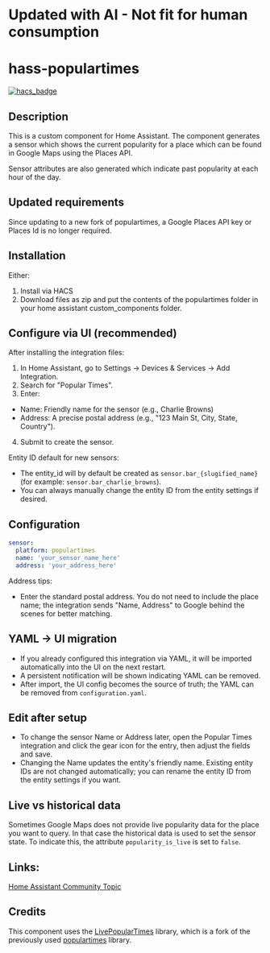 # Updated with AI - Not fit for human consumption

# hass-populartimes
[![hacs_badge](https://img.shields.io/badge/HACS-Default-orange.svg)](https://github.com/custom-components/hacs)

## Description
This is a custom component for Home Assistant.
The component generates a sensor which shows the current popularity for a place which can be found in Google Maps using the Places API.

Sensor attributes are also generated which indicate past popularity at each hour of the day. 

## Updated requirements

Since updating to a new fork of populartimes, a Google Places API key or Places Id is no longer required.

## Installation
Either:
1. Install via HACS
2. Download files as zip and put the contents of the populartimes folder in your home assistant custom_components folder.

## Configure via UI (recommended)
After installing the integration files:

1. In Home Assistant, go to Settings → Devices & Services → Add Integration.
2. Search for "Popular Times".
3. Enter:
  - Name: Friendly name for the sensor (e.g., Charlie Browns)
  - Address: A precise postal address (e.g., "123 Main St, City, State, Country").
4. Submit to create the sensor.

Entity ID default for new sensors:
- The entity_id will by default be created as `sensor.bar_{slugified_name}` (for example: `sensor.bar_charlie_browns`).
- You can always manually change the entity ID from the entity settings if desired.


## Configuration

```yaml
sensor:
  platform: populartimes
  name: 'your_sensor_name_here'
  address: 'your_address_here'
```
Address tips:
- Enter the standard postal address. You do not need to include the place name; the integration sends "Name, Address" to Google behind the scenes for better matching.

## YAML → UI migration
- If you already configured this integration via YAML, it will be imported automatically into the UI on the next restart.
- A persistent notification will be shown indicating YAML can be removed.
- After import, the UI config becomes the source of truth; the YAML can be removed from `configuration.yaml`.

## Edit after setup
- To change the sensor Name or Address later, open the Popular Times integration and click the gear icon for the entry, then adjust the fields and save.
- Changing the Name updates the entity's friendly name. Existing entity IDs are not changed automatically; you can rename the entity ID from the entity settings if you want.

## Live vs historical data
Sometimes Google Maps does not provide live popularity data for the place you want to query.
In that case the historical data is used to set the sensor state.
To indicate this, the attribute `popularity_is_live` is set to `false`.

## Links:
[Home Assistant Community Topic](https://community.home-assistant.io/t/google-maps-places-popular-times-component/147362)

## Credits

This component uses the [LivePopularTimes](https://github.com/GrocerCheck/LivePopularTimes) library, which is a fork of the previously used [populartimes](https://github.com/m-wrzr/populartimes) library.
